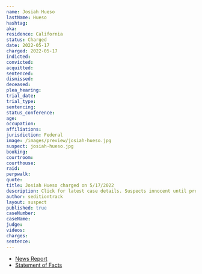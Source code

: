 ```yaml
---
name: Josiah Hueso
lastName: Hueso
hashtag:
aka:
residence: California
status: Charged
date: 2022-05-17
charged: 2022-05-17
indicted:
convicted:
acquitted:
sentenced:
dismissed:
deceased:
plea_hearing:
trial_date:
trial_type:
sentencing:
status_conference:
age:
occupation:
affiliations:
jurisdiction: Federal
image: /images/preview/josiah-hueso.jpg
suspect: josiah-hueso.jpg
booking:
courtroom:
courthouse:
raid:
perpwalk:
quote:
title: Josiah Hueso charged on 5/17/2022
description: Click for latest case details. Suspects innocent until proven guilty.
author: seditiontrack
layout: suspect
published: true
caseNumber: 
caseName:
judge:
videos:
charges:
sentence:
---
```

- [News Report](https://www.sandiegouniontribune.com/news/courts/story/2022-05-27/hueso-capitol-arrest)
- [Statement of Facts](https://www.justice.gov/usao-dc/case-multi-defendant/file/1509781/download)
